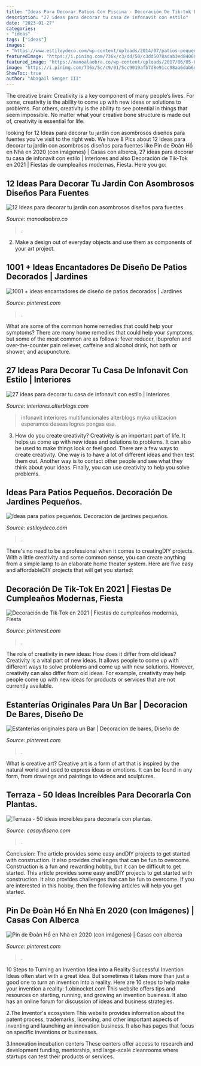 ```yaml
---
title: "Ideas Para Decorar Patios Con Piscina - Decoración De Tik-tok En 2021"
description: "27 ideas para decorar tu casa de infonavit con estilo"
date: "2023-01-27"
categories:
- "ideas"
tags: ["ideas"]
images:
- "https://www.estiloydeco.com/wp-content/uploads/2014/07/patios-pequenos-17.jpg"
featuredImage: "https://i.pinimg.com/736x/c3/dd/50/c3dd5078adab3ed840605ecaa9d4286a--bar-interior-interior-ideas.jpg"
featured_image: "https://manoalaobra.co/wp-content/uploads/2017/06/U5-8.jpg"
image: "https://i.pinimg.com/736x/5c/c9/01/5cc9019afb7d8e91cc98aa6dab6d8eff.jpg"
ShowToc: true
author: "Abagail Senger III"
---
```



The creative brain:
Creativity is a key component of many people’s lives. For some, creativity is the ability to come up with new ideas or solutions to problems. For others, creativity is the ability to see potential in things that seem impossible. No matter what your creative bone structure is made out of, creativity is essential for life.

	

		
looking for 12 Ideas para decorar tu jardín con asombrosos diseños para fuentes you've visit to the right web. We have 8 Pics about 12 Ideas para decorar tu jardín con asombrosos diseños para fuentes like Pin de Đoàn Hồ en Nhà en 2020 (con imágenes) | Casas con alberca, 27 ideas para decorar tu casa de infonavit con estilo | Interiores and also Decoración de Tik-Tok en 2021 | Fiestas de cumpleaños modernas, Fiesta. Here you go:
		
    
## 12 Ideas Para Decorar Tu Jardín Con Asombrosos Diseños Para Fuentes

<img loading=lazy src="https://manoalaobra.co/wp-content/uploads/2017/06/U5-8.jpg" onerror="this.onerror=null;this.src='https://tse2.mm.bing.net/th?id=OIP.dX1Nr_mL84bqomzMdv0cBAHaIj&amp;pid=15.1';" alt="12 Ideas para decorar tu jardín con asombrosos diseños para fuentes">

_Source: manoalaobra.co_

>. 

	

2. Make a design out of everyday objects and use them as components of your art project.

    
## 1001 + Ideas Encantadores De Diseño De Patios Decorados | Jardines

<img loading=lazy src="https://i.pinimg.com/736x/5c/c9/01/5cc9019afb7d8e91cc98aa6dab6d8eff.jpg" onerror="this.onerror=null;this.src='https://tse2.mm.bing.net/th?id=OIP.Tldthjvb4P7Y9abwmCEeWAHaKm&amp;pid=15.1';" alt="1001 + ideas encantadores de diseño de patios decorados | Jardines">

_Source: pinterest.com_

>. 

	

What are some of the common home remedies that could help your symptoms?
There are many home remedies that could help your symptoms, but some of the most common are as follows: fever reducer, ibuprofen and over-the-counter pain reliever, caffeine and alcohol drink, hot bath or shower, and acupuncture.

    
## 27 Ideas Para Decorar Tu Casa De Infonavit Con Estilo | Interiores

<img loading=lazy src="http://interiores.alterblogs.com/wp-content/uploads/2017/01/27-ideas-para-decorar-tu-casa-de-infonavit-con-estilo-16.jpg" onerror="this.onerror=null;this.src='https://tse4.mm.bing.net/th?id=OIP.0g0e1naMRjpicNSBLMW2pwHaFj&amp;pid=15.1';" alt="27 ideas para decorar tu casa de infonavit con estilo | Interiores">

_Source: interiores.alterblogs.com_

>infonavit interiores multifuncionales alterblogs myka utilizacion esperamos deseas logres pongas esa. 

	

3. How do you create creativity?
Creativity is an important part of life. It helps us come up with new ideas and solutions to problems. It can also be used to make things look or feel good. There are a few ways to create creativity. One way is to have a lot of different ideas and then test them out. Another way is to contact other people and see what they think about your ideas. Finally, you can use creativity to help you solve problems.

    
## Ideas Para Patios Pequeños. Decoración De Jardines Pequeños.

<img loading=lazy src="https://www.estiloydeco.com/wp-content/uploads/2014/07/patios-pequenos-17.jpg" onerror="this.onerror=null;this.src='https://tse4.mm.bing.net/th?id=OIP.AXIeORRlBvbN82PBERoAiAHaJ4&amp;pid=15.1';" alt="Ideas para patios pequeños. Decoración de jardines pequeños.">

_Source: estiloydeco.com_

>. 

	

There's no need to be a professional when it comes to creatingDIY projects. With a little creativity and some common sense, you can create anything from a simple lamp to an elaborate home theater system. Here are five easy and affordableDIY projects that will get you started: 

    
## Decoración De Tik-Tok En 2021 | Fiestas De Cumpleaños Modernas, Fiesta

<img loading=lazy src="https://i.pinimg.com/736x/3f/c5/cb/3fc5cbb36e624c3c38ee0c2b235fc4dd.jpg" onerror="this.onerror=null;this.src='https://tse3.mm.bing.net/th?id=OIP.xHWrdm5UefdF1eI-p5wN9gHaJ3&amp;pid=15.1';" alt="Decoración de Tik-Tok en 2021 | Fiestas de cumpleaños modernas, Fiesta">

_Source: pinterest.com_

>. 

	

The role of creativity in new ideas: How does it differ from old ideas?
Creativity is a vital part of new ideas. It allows people to come up with different ways to solve problems and come up with new solutions. However, creativity can also differ from old ideas. For example, creativity may help people come up with new ideas for products or services that are not currently available.

    
## Estanterías Originales Para Un Bar | Decoracion De Bares, Diseño De

<img loading=lazy src="https://i.pinimg.com/736x/c3/dd/50/c3dd5078adab3ed840605ecaa9d4286a--bar-interior-interior-ideas.jpg" onerror="this.onerror=null;this.src='https://tse1.mm.bing.net/th?id=OIP.segI5pYFtaAfBwouk9CswQHaE7&amp;pid=15.1';" alt="Estanterías originales para un Bar | Decoracion de bares, Diseño de">

_Source: pinterest.com_

>. 

	

What is creative art?
Creative art is a form of art that is inspired by the natural world and used to express ideas or emotions. It can be found in any form, from drawings and paintings to videos and sculptures.

    
## Terraza - 50 Ideas Increíbles Para Decorarla Con Plantas.

<img loading=lazy src="https://casaydiseno.com/wp-content/uploads/2015/06/palmeras-exoticas-oscuras-hormigon.jpg" onerror="this.onerror=null;this.src='https://tse1.mm.bing.net/th?id=OIP.QiemcH_FyQv0xG45S0TilwHaE7&amp;pid=15.1';" alt="Terraza - 50 ideas increíbles para decorarla con plantas.">

_Source: casaydiseno.com_

>. 

	

Conclusion: The article provides some easy andDIY projects to get started with construction. It also provides challenges that can be fun to overcome.
Construction is a fun and rewarding hobby, but it can be difficult to get started. This article provides some easy andDIY projects to get started with construction. It also provides challenges that can be fun to overcome. If you are interested in this hobby, then the following articles will help you get started.

    
## Pin De Đoàn Hồ En Nhà En 2020 (con Imágenes) | Casas Con Alberca

<img loading=lazy src="https://i.pinimg.com/736x/db/9b/a5/db9ba57da3c32c712def6d89fdbe5272.jpg" onerror="this.onerror=null;this.src='https://tse2.mm.bing.net/th?id=OIP.OPRYTwqOM-aK4NkD5KdfUwHaJQ&amp;pid=15.1';" alt="Pin de Đoàn Hồ en Nhà en 2020 (con imágenes) | Casas con alberca">

_Source: pinterest.com_

>. 

	

10 Steps to Turning an Invention Idea into a Reality
Successful Invention Ideas often start with a great idea. But sometimes it takes more than just a good one to turn an invention into a reality. Here are 10 steps to help make your invention a reality:
1.obinocket.com This website offers tips and resources on starting, running, and growing an invention business. It also has an online forum for discussion of ideas and business strategies.

2.The Inventor's ecosystem This website provides information about the patent process, trademarks, licensing, and other important aspects of inventing and launching an innovation business. It also has pages that focus on specific inventions or businesses.

3.Innovation incubation centers These centers offer access to research and development funding, mentorship, and large-scale cleanrooms where startups can test their products or services.

